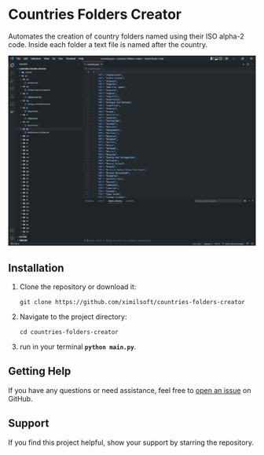 # Countries Folders Creator

Automates the creation of country folders named using their ISO alpha-2 code. Inside each folder a text file is named after the country.

![Graph API Explorer](preview.png)

## Installation

1. Clone the repository or download it:

   ```shell
   git clone https://github.com/ximilsoft/countries-folders-creator
   ```

2. Navigate to the project directory:

   ```shell
   cd countries-folders-creator
   ```

3. run in your terminal **`python main.py`**.

## Getting Help

If you have any questions or need assistance, feel free to [open an issue](https://github.com/ximilsoft/countries-folders-creator/issues) on GitHub.

## Support

If you find this project helpful, show your support by starring the repository.
